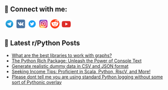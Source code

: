 ## 🔎 Connect with me:
[<img src="https://github.com/bullbesh/bullbesh/blob/main/images/Telegram.png" width="32" height="32" />](https://t.me/bullbesh)
[<img src="https://github.com/bullbesh/bullbesh/blob/main/images/VK.png" width="32" height="32" />](https://vk.com/bullbesh)
[<img src="https://github.com/bullbesh/bullbesh/blob/main/images/Twitter.png" width="32" height="32" />](https://twitter.com/bullbesh1)
[<img src="https://github.com/bullbesh/bullbesh/blob/main/images/Instagram.png" width="32" height="32" />](https://www.instagram.com/bullbesh)
[<img src="https://github.com/bullbesh/bullbesh/blob/main/images/Reddit.png" width="32" height="32" />](https://www.reddit.com/user/bullbesh)
[<img src="https://github.com/bullbesh/bullbesh/blob/main/images/YouTube.png" width="32" height="32" />](https://www.youtube.com/channel/UCtfjRs6uzgq5mfm8S06WTcg)

## 📕 Latest r/Python Posts
<!-- BLOG-POST-LIST:START -->
- [What are the best libraries to work with graphs?](https://www.reddit.com/r/Python/comments/185xexg/what_are_the_best_libraries_to_work_with_graphs/)
- [The Python Rich Package: Unleash the Power of Console Text](https://www.reddit.com/r/Python/comments/185xcm7/the_python_rich_package_unleash_the_power_of/)
- [Generate realistic dummy data in CSV and JSON format](https://www.reddit.com/r/Python/comments/185wcsn/generate_realistic_dummy_data_in_csv_and_json/)
- [Seeking Income Tips: Proficient in Scala, Python, RiscV, and More!](https://www.reddit.com/r/Python/comments/185w0tz/seeking_income_tips_proficient_in_scala_python/)
- [Please dont tell me you are using standard Python logging without some sort of Pythonic overlay](https://www.reddit.com/r/Python/comments/185uw4x/please_dont_tell_me_you_are_using_standard_python/)
<!-- BLOG-POST-LIST:END -->
